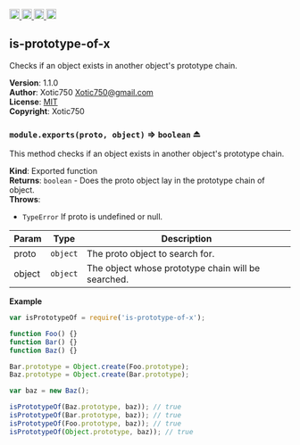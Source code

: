 <a href="https://travis-ci.org/Xotic750/is-prototype-of-x"
   title="Travis status">
<img
   src="https://travis-ci.org/Xotic750/is-prototype-of-x.svg?branch=master"
   alt="Travis status" height="18"/>
</a>
<a href="https://david-dm.org/Xotic750/is-prototype-of-x"
   title="Dependency status">
<img src="https://david-dm.org/Xotic750/is-prototype-of-x.svg"
   alt="Dependency status" height="18"/>
</a>
<a href="https://david-dm.org/Xotic750/is-prototype-of-x#info=devDependencies"
   title="devDependency status">
<img src="https://david-dm.org/Xotic750/is-prototype-of-x/dev-status.svg"
   alt="devDependency status" height="18"/>
</a>
<a href="https://badge.fury.io/js/is-prototype-of-x" title="npm version">
<img src="https://badge.fury.io/js/is-prototype-of-x.svg"
   alt="npm version" height="18"/>
</a>
<a name="module_is-prototype-of-x"></a>

## is-prototype-of-x
Checks if an object exists in another object's prototype chain.

**Version**: 1.1.0  
**Author**: Xotic750 <Xotic750@gmail.com>  
**License**: [MIT](&lt;https://opensource.org/licenses/MIT&gt;)  
**Copyright**: Xotic750  
<a name="exp_module_is-prototype-of-x--module.exports"></a>

### `module.exports(proto, object)` ⇒ <code>boolean</code> ⏏
This method checks if an object exists in another object's prototype chain.

**Kind**: Exported function  
**Returns**: <code>boolean</code> - Does the proto object lay in the prototype chain of object.  
**Throws**:

- <code>TypeError</code> If proto is undefined or null.


| Param | Type | Description |
| --- | --- | --- |
| proto | <code>object</code> | The proto object to search for. |
| object | <code>object</code> | The object whose prototype chain will be searched. |

**Example**  
```js
var isPrototypeOf = require('is-prototype-of-x');

function Foo() {}
function Bar() {}
function Baz() {}

Bar.prototype = Object.create(Foo.prototype);
Baz.prototype = Object.create(Bar.prototype);

var baz = new Baz();

isPrototypeOf(Baz.prototype, baz)); // true
isPrototypeOf(Bar.prototype, baz)); // true
isPrototypeOf(Foo.prototype, baz)); // true
isPrototypeOf(Object.prototype, baz)); // true
```

